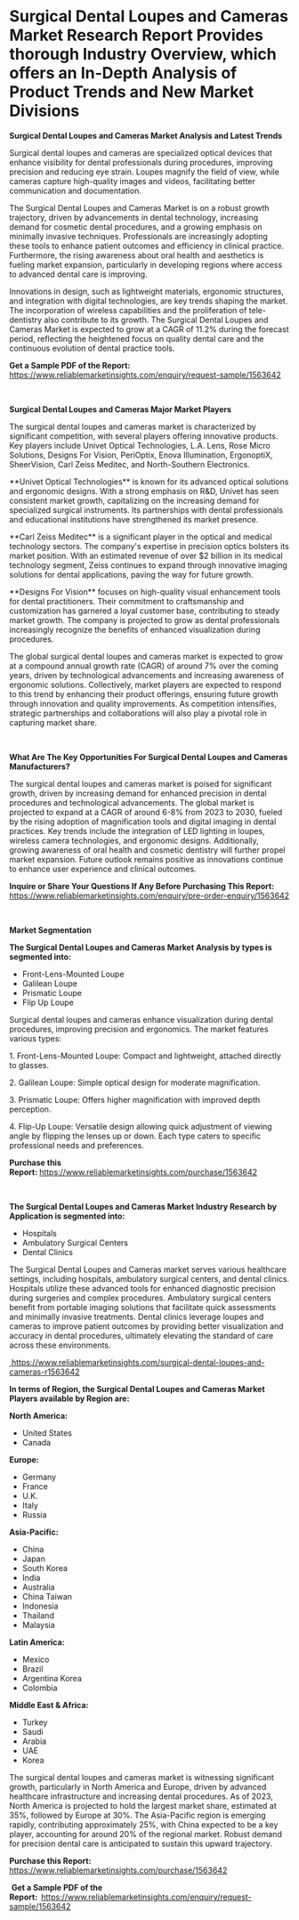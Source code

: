 <p><h1>Surgical Dental Loupes and Cameras Market Research Report Provides thorough Industry Overview, which offers an In-Depth Analysis of Product Trends and New Market Divisions</h1></p><p><strong>Surgical Dental Loupes and Cameras Market Analysis and Latest Trends</strong></p>
<p><p>Surgical dental loupes and cameras are specialized optical devices that enhance visibility for dental professionals during procedures, improving precision and reducing eye strain. Loupes magnify the field of view, while cameras capture high-quality images and videos, facilitating better communication and documentation.</p><p>The Surgical Dental Loupes and Cameras Market is on a robust growth trajectory, driven by advancements in dental technology, increasing demand for cosmetic dental procedures, and a growing emphasis on minimally invasive techniques. Professionals are increasingly adopting these tools to enhance patient outcomes and efficiency in clinical practice. Furthermore, the rising awareness about oral health and aesthetics is fueling market expansion, particularly in developing regions where access to advanced dental care is improving.</p><p>Innovations in design, such as lightweight materials, ergonomic structures, and integration with digital technologies, are key trends shaping the market. The incorporation of wireless capabilities and the proliferation of tele-dentistry also contribute to its growth. The Surgical Dental Loupes and Cameras Market is expected to grow at a CAGR of 11.2% during the forecast period, reflecting the heightened focus on quality dental care and the continuous evolution of dental practice tools.</p></p>
<p><strong>Get a Sample PDF of the Report:&nbsp;</strong> <a href="https://www.reliablemarketinsights.com/enquiry/request-sample/1563642?utm_campaign=2642&utm_medium=2&utm_source=Github&utm_content=ia&utm_term=14042025&utm_id=surgical-dental-loupes-and-cameras">https://www.reliablemarketinsights.com/enquiry/request-sample/1563642</a></p>
<p>&nbsp;</p>
<p><strong>Surgical Dental Loupes and Cameras Major Market Players</strong></p>
<p><p>The surgical dental loupes and cameras market is characterized by significant competition, with several players offering innovative products. Key players include Univet Optical Technologies, L.A. Lens, Rose Micro Solutions, Designs For Vision, PeriOptix, Enova Illumination, ErgonoptiX, SheerVision, Carl Zeiss Meditec, and North-Southern Electronics.</p><p>**Univet Optical Technologies** is known for its advanced optical solutions and ergonomic designs. With a strong emphasis on R&D, Univet has seen consistent market growth, capitalizing on the increasing demand for specialized surgical instruments. Its partnerships with dental professionals and educational institutions have strengthened its market presence.</p><p>**Carl Zeiss Meditec** is a significant player in the optical and medical technology sectors. The company's expertise in precision optics bolsters its market position. With an estimated revenue of over $2 billion in its medical technology segment, Zeiss continues to expand through innovative imaging solutions for dental applications, paving the way for future growth.</p><p>**Designs For Vision** focuses on high-quality visual enhancement tools for dental practitioners. Their commitment to craftsmanship and customization has garnered a loyal customer base, contributing to steady market growth. The company is projected to grow as dental professionals increasingly recognize the benefits of enhanced visualization during procedures.</p><p>The global surgical dental loupes and cameras market is expected to grow at a compound annual growth rate (CAGR) of around 7% over the coming years, driven by technological advancements and increasing awareness of ergonomic solutions. Collectively, market players are expected to respond to this trend by enhancing their product offerings, ensuring future growth through innovation and quality improvements. As competition intensifies, strategic partnerships and collaborations will also play a pivotal role in capturing market share.</p></p>
<p>&nbsp;</p>
<p><strong>What Are The Key Opportunities For Surgical Dental Loupes and Cameras Manufacturers?</strong></p>
<p><p>The surgical dental loupes and cameras market is poised for significant growth, driven by increasing demand for enhanced precision in dental procedures and technological advancements. The global market is projected to expand at a CAGR of around 6-8% from 2023 to 2030, fueled by the rising adoption of magnification tools and digital imaging in dental practices. Key trends include the integration of LED lighting in loupes, wireless camera technologies, and ergonomic designs. Additionally, growing awareness of oral health and cosmetic dentistry will further propel market expansion. Future outlook remains positive as innovations continue to enhance user experience and clinical outcomes.</p></p>
<p><strong>Inquire or Share Your Questions If Any Before Purchasing This Report:</strong> <a href="https://www.reliablemarketinsights.com/enquiry/pre-order-enquiry/1563642?utm_campaign=2642&utm_medium=2&utm_source=Github&utm_content=ia&utm_term=14042025&utm_id=surgical-dental-loupes-and-cameras">https://www.reliablemarketinsights.com/enquiry/pre-order-enquiry/1563642</a></p>
<p>&nbsp;</p>
<p><strong>Market Segmentation</strong></p>
<p><strong>The Surgical Dental Loupes and Cameras Market Analysis by types is segmented into:</strong></p>
<p><ul><li>Front-Lens-Mounted Loupe</li><li>Galilean Loupe</li><li>Prismatic Loupe</li><li>Flip Up Loupe</li></ul></p>
<p><p>Surgical dental loupes and cameras enhance visualization during dental procedures, improving precision and ergonomics. The market features various types: </p><p>1. Front-Lens-Mounted Loupe: Compact and lightweight, attached directly to glasses.</p><p>2. Galilean Loupe: Simple optical design for moderate magnification.</p><p>3. Prismatic Loupe: Offers higher magnification with improved depth perception.</p><p>4. Flip-Up Loupe: Versatile design allowing quick adjustment of viewing angle by flipping the lenses up or down. Each type caters to specific professional needs and preferences.</p></p>
<p><strong>Purchase this Report:&nbsp;</strong><a href="https://www.reliablemarketinsights.com/purchase/1563642?utm_campaign=2642&utm_medium=2&utm_source=Github&utm_content=ia&utm_term=14042025&utm_id=surgical-dental-loupes-and-cameras">https://www.reliablemarketinsights.com/purchase/1563642</a></p>
<p>&nbsp;</p>
<p><strong>The Surgical Dental Loupes and Cameras Market Industry Research by Application is segmented into:</strong></p>
<p><ul><li>Hospitals</li><li>Ambulatory Surgical Centers</li><li>Dental Clinics</li></ul></p>
<p><p>The Surgical Dental Loupes and Cameras market serves various healthcare settings, including hospitals, ambulatory surgical centers, and dental clinics. Hospitals utilize these advanced tools for enhanced diagnostic precision during surgeries and complex procedures. Ambulatory surgical centers benefit from portable imaging solutions that facilitate quick assessments and minimally invasive treatments. Dental clinics leverage loupes and cameras to improve patient outcomes by providing better visualization and accuracy in dental procedures, ultimately elevating the standard of care across these environments.</p></p>
<p><a href="https://www.reliablemarketinsights.com/surgical-dental-loupes-and-cameras-r1563642?utm_campaign=2642&utm_medium=2&utm_source=Github&utm_content=ia&utm_term=14042025&utm_id=surgical-dental-loupes-and-cameras">&nbsp;https://www.reliablemarketinsights.com/surgical-dental-loupes-and-cameras-r1563642</a></p>
<p><strong>In terms of Region, the Surgical Dental Loupes and Cameras Market Players available by Region are:</strong></p>
<p>
    <p> <strong> North America: </strong>
        <ul>
            <li>United States</li>
            <li>Canada</li>
        </ul>
        </p> 
    <p> <strong> Europe: </strong>
        <ul>
            <li>Germany</li>
            <li>France</li>
            <li>U.K.</li>
            <li>Italy</li>
            <li>Russia</li>
        </ul>
        </p> 
    <p> <strong> Asia-Pacific: </strong>
        <ul>
            <li>China</li>
            <li>Japan</li>
            <li>South Korea</li>
            <li>India</li>
            <li>Australia</li>
            <li>China Taiwan</li>
            <li>Indonesia</li>
            <li>Thailand</li>
            <li>Malaysia</li>
        </ul>
        </p> 
    <p> <strong> Latin America: </strong>
        <ul>
            <li>Mexico</li>
            <li>Brazil</li>
            <li>Argentina Korea</li>
            <li>Colombia</li>
        </ul>
        </p> 
    <p> <strong> Middle East & Africa: </strong>
        <ul>
            <li>Turkey</li>
            <li>Saudi</li>
            <li>Arabia</li>
            <li>UAE</li>
            <li>Korea</li>
        </ul>
    </p>
    </p>
<p><p>The surgical dental loupes and cameras market is witnessing significant growth, particularly in North America and Europe, driven by advanced healthcare infrastructure and increasing dental procedures. As of 2023, North America is projected to hold the largest market share, estimated at 35%, followed by Europe at 30%. The Asia-Pacific region is emerging rapidly, contributing approximately 25%, with China expected to be a key player, accounting for around 20% of the regional market. Robust demand for precision dental care is anticipated to sustain this upward trajectory.</p></p>
<p><strong>Purchase this Report: </strong><a href="https://www.reliablemarketinsights.com/purchase/1563642?utm_campaign=2642&utm_medium=2&utm_source=Github&utm_content=ia&utm_term=14042025&utm_id=surgical-dental-loupes-and-cameras">https://www.reliablemarketinsights.com/purchase/1563642</a></p>
<p>&nbsp;<strong>Get a Sample PDF of the Report:&nbsp;&nbsp;</strong><a href="https://www.reliablemarketinsights.com/enquiry/request-sample/1563642?utm_campaign=2642&utm_medium=2&utm_source=Github&utm_content=ia&utm_term=14042025&utm_id=surgical-dental-loupes-and-cameras">https://www.reliablemarketinsights.com/enquiry/request-sample/1563642</a></p>
<p><strong></strong></p>
<p><p></p><p></p><p></p></p>